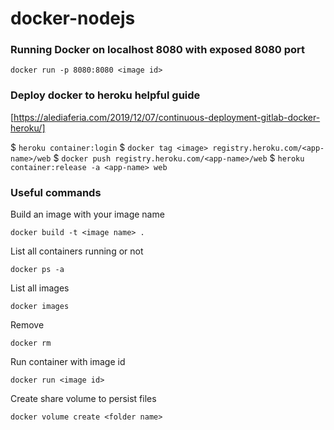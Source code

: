 # docker-nodejs

### Running Docker on localhost 8080 with exposed 8080 port

`docker run -p 8080:8080 <image id>`


### Deploy docker to heroku helpful guide
[https://alediaferia.com/2019/12/07/continuous-deployment-gitlab-docker-heroku/]

$ `heroku container:login`
$ `docker tag <image> registry.heroku.com/<app-name>/web`
$ `docker push registry.heroku.com/<app-name>/web`
$ `heroku container:release -a <app-name> web`


### Useful commands

Build an image with your image name

`docker build -t <image name> . `

List all containers running or not

`docker ps -a`

List all images

`docker images`

Remove

`docker rm`

Run container with image id

`docker run <image id>`

Create share volume to persist files

`docker volume create <folder name>`